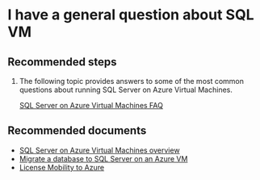 <properties
	pageTitle="I have a general question about SQL VM"
	description="I have a general question about SQL VM"
	service="microsoft.classiccompute"
	resource="virtualmachines"
	authors="michco"
	displayOrder="27"
	selfHelpType="resource"
	supportTopicIds=""
	resourceTags="WindowsSQL"
	productPesIds="14749"
	cloudEnvironments="public, Fairfax, usnat, ussec"
	articleId="fd0662e4-ea6b-4ba0-abd2-58c5c3ea7f90"
	ownershipId="Compute_VirtualMachines_Content"
/>

# I have a general question about SQL VM

## **Recommended steps**

1. The following topic provides answers to some of the most common questions about running SQL Server on Azure Virtual Machines.<br>

	[SQL Server on Azure Virtual Machines FAQ](https://azure.microsoft.com/documentation/articles/virtual-machines-windows-sql-server-iaas-faq/)<br>

## **Recommended documents**

* [SQL Server on Azure Virtual Machines overview](https://azure.microsoft.com/documentation/articles/virtual-machines-windows-sql-server-iaas-overview/)<br>
* [Migrate a database to SQL Server on an Azure VM](https://azure.microsoft.com/documentation/articles/virtual-machines-windows-migrate-sql/)<br>
* [License Mobility to Azure](https://azure.microsoft.com/pricing/license-mobility/)

